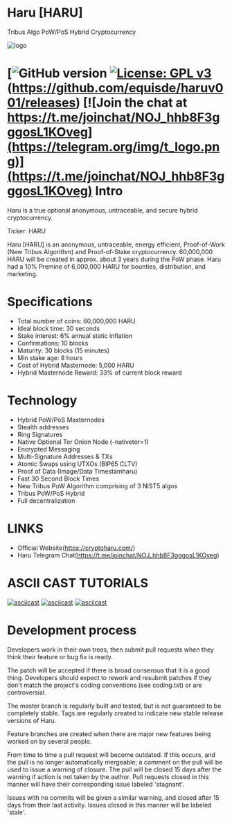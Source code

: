 # Haru [HARU]
Tribus Algo PoW/PoS Hybrid Cryptocurrency

![logo](http://cryptoharu.com/assets/img/logo.png)

[![GitHub version](http://cryptoharu.com/assets/img/logo.png)
[![License: GPL v3](https://img.shields.io/badge/License-MIT-blue.svg)](https://github.com/equisde/haruv001/blob/master/COPYING)(https://github.com/equisde/haruv001/releases)
[![Join the chat at https://t.me/joinchat/NOJ_hhb8F3gggosL1KOveg](https://telegram.org/img/t_logo.png)](https://t.me/joinchat/NOJ_hhb8F3gggosL1KOveg)
Intro
==========================
Haru is a true optional anonymous, untraceable, and secure hybrid cryptocurrency.

Ticker: HARU

Haru [HARU] is an anonymous, untraceable, energy efficient, Proof-of-Work (New Tribus Algorithm) and Proof-of-Stake cryptocurrency.
60,000,000 HARU will be created in approx. about 3 years during the PoW phase. Haru had a 10% Premine of 6,000,000 HARU for bounties, distribution, and marketing.

Specifications
==========================
* Total number of coins: 60,000,000 HARU
* Ideal block time: 30 seconds
* Stake interest: 6% annual static inflation
* Confirmations: 10 blocks
* Maturity: 30 blocks (15 minutes)
* Min stake age: 8 hours
* Cost of Hybrid Masternode: 5,000 HARU
* Hybrid Masternode Reward: 33% of current block reward

Technology
==========================
* Hybrid PoW/PoS Masternodes
* Stealth addresses
* Ring Signatures
* Native Optional Tor Onion Node (-nativetor=1)
* Encrypted Messaging
* Multi-Signature Addresses & TXs
* Atomic Swaps using UTXOs (BIP65 CLTV)
* Proof of Data (Image/Data Timestamharu)
* Fast 30 Second Block Times
* New Tribus PoW Algorithm comprising of 3 NIST5 algos
* Tribus PoW/PoS Hybrid
* Full decentralization

LINKS
==========================
* Official Website(https://cryptoharu.com/)
* Haru Telegram Chat(https://t.me/joinchat/NOJ_hhb8F3gggosL1KOveg)

ASCII CAST TUTORIALS
==========================
[![asciicast](https://asciinema.org/a/179356.png)](https://asciinema.org/a/179356)
[![asciicast](https://asciinema.org/a/179362.png)](https://asciinema.org/a/179362)
[![asciicast](https://asciinema.org/a/179355.png)](https://asciinema.org/a/179355)

Development process
===========================

Developers work in their own trees, then submit pull requests when
they think their feature or bug fix is ready.

The patch will be accepted if there is broad consensus that it is a
good thing.  Developers should expect to rework and resubmit patches
if they don't match the project's coding conventions (see coding.txt)
or are controversial.

The master branch is regularly built and tested, but is not guaranteed
to be completely stable. Tags are regularly created to indicate new
stable release versions of Haru.

Feature branches are created when there are major new features being
worked on by several people.

From time to time a pull request will become outdated. If this occurs, and
the pull is no longer automatically mergeable; a comment on the pull will
be used to issue a warning of closure. The pull will be closed 15 days
after the warning if action is not taken by the author. Pull requests closed
in this manner will have their corresponding issue labeled 'stagnant'.

Issues with no commits will be given a similar warning, and closed after
15 days from their last activity. Issues closed in this manner will be
labeled 'stale'.
